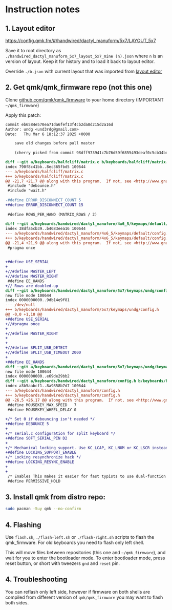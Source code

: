 # Instruction notes

## 1. Layout editor
https://config.qmk.fm/#/handwired/dactyl_manuform/5x7/LAYOUT_5x7

Save it to root directory as `./handwired_dactyl_manuform_5x7_layout_5x7_mine (n).json` where `n` is an version of layout. Keep it for history and to load it back to layout editor.

Override `./b.json` with current layout that was imported from [layout editor](https://config.qmk.fm/#/handwired/dactyl_manuform/5x7/LAYOUT_5x7)

## 2. Get qmk/qmk_firmware repo (not this one)
Clone [github.com/qmk/qmk_firmware](https://github.com/qmk/qmk_firmware) to your home directory (IMPORTANT `~/qmk_firmware`)

Apply this patch:

```diff
commit eb6584e570ea71da6fef13f4cb2da8d215d2a16d
Author: undg <und3rdg@gmail.com>
Date:   Thu Mar 6 18:12:37 2025 +0000

    save old changes before pull master
    
    (cherry picked from commit 98dff973941c7b76d59f6855493deaf0c5cb34bd)

diff --git a/keyboards/halfcliff/matrix.c b/keyboards/halfcliff/matrix.c
index 790f8c41bb..8ec365fbd5 100644
--- a/keyboards/halfcliff/matrix.c
+++ b/keyboards/halfcliff/matrix.c
@@ -21,7 +21,7 @@ along with this program.  If not, see <http://www.gnu.org/licenses/>.
 #include "debounce.h"
 #include "wait.h"
 
-#define ERROR_DISCONNECT_COUNT 5
+#define ERROR_DISCONNECT_COUNT 15
 
 #define ROWS_PER_HAND (MATRIX_ROWS / 2)
 
diff --git a/keyboards/handwired/dactyl_manuform/4x6_5/keymaps/default/config.h b/keyboards/handwired/dactyl_manuform/4x6_5/keymaps/default/config.h
index 38dfa5cb39..b4683eea16 100644
--- a/keyboards/handwired/dactyl_manuform/4x6_5/keymaps/default/config.h
+++ b/keyboards/handwired/dactyl_manuform/4x6_5/keymaps/default/config.h
@@ -21,4 +21,9 @@ along with this program.  If not, see <http://www.gnu.org/licenses/>.
 #pragma once
 
 
+#define USE_SERIAL
+
+//#define MASTER_LEFT
+//#define MASTER_RIGHT
 #define EE_HANDS
+// Rows are doubled-up
diff --git a/keyboards/handwired/dactyl_manuform/5x7/keymaps/undg/config.h b/keyboards/handwired/dactyl_manuform/5x7/keymaps/undg/config.h
new file mode 100644
index 0000000000..9db14e9f81
--- /dev/null
+++ b/keyboards/handwired/dactyl_manuform/5x7/keymaps/undg/config.h
@@ -0,0 +1,10 @@
+#define USE_SERIAL
+//#pragma once
+
+//#define MASTER_RIGHT
+
+
+//#define SPLIT_USB_DETECT
+//#define SPLIT_USB_TIMEOUT 2000
+
+#define EE_HANDS
diff --git a/keyboards/handwired/dactyl_manuform/5x7/keymaps/undg/keymap.c b/keyboards/handwired/dactyl_manuform/5x7/keymaps/undg/keymap.c
new file mode 100644
index 0000000000..e69de29bb2
diff --git a/keyboards/handwired/dactyl_manuform/config.h b/keyboards/handwired/dactyl_manuform/config.h
index a3b5aabcf1..8a9858b7d7 100644
--- a/keyboards/handwired/dactyl_manuform/config.h
+++ b/keyboards/handwired/dactyl_manuform/config.h
@@ -26,5 +26,17 @@ along with this program.  If not, see <http://www.gnu.org/licenses/>.
 #define MOUSEKEY_MAX_SPEED   7
 #define MOUSEKEY_WHEEL_DELAY 0
 
+/* Set 0 if debouncing isn't needed */
+#define DEBOUNCE 5
+
+/* serial.c configuration for split keyboard */
+#define SOFT_SERIAL_PIN D2
+
+/* Mechanical locking support. Use KC_LCAP, KC_LNUM or KC_LSCR instead in keymap */
+#define LOCKING_SUPPORT_ENABLE
+/* Locking resynchronize hack */
+#define LOCKING_RESYNC_ENABLE
+
+
 /* Enables This makes it easier for fast typists to use dual-function keys */
 #define PERMISSIVE_HOLD
```

## 3. Install qmk from distro repo:

```bash
sudo pacman -Suy qmk --no-confirm
```

## 4. Flashing

Use `flash.sh`, `./flash-left.sh` or `./flash-right.sh` scripts to flash the qmk_firmware. For old keyboards you need to flash only left shell.

This will move files between repositories (this one and `~/qmk_firmware`), and wait for you to enter the bootloader mode. To enter bootloader mode, press reset button, or short with tweezers `gnd` and `reset` pin.


## 4. Troubleshooting

You can reflash only left side, however if firmware on both shells are compiled from different version of `qmk/qmk_firmware` you may want to flash both sides.


